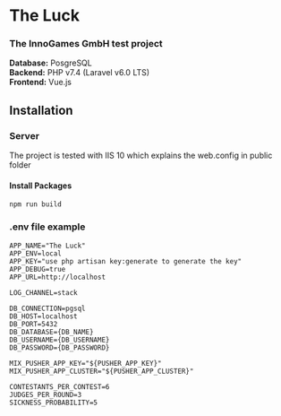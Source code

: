 # The Luck
### The InnoGames GmbH test project

<b>Database:</b> PosgreSQL <br>
<b>Backend:</b> PHP v7.4 (Laravel v6.0 LTS) <br>
<b>Frontend:</b> Vue.js

## Installation
### Server
The project is tested with IIS 10 which explains the web.config in public folder <br>

#### Install Packages
<code>npm run build</code>

### .env file example
```
APP_NAME="The Luck"
APP_ENV=local
APP_KEY="use php artisan key:generate to generate the key"
APP_DEBUG=true
APP_URL=http://localhost

LOG_CHANNEL=stack

DB_CONNECTION=pgsql
DB_HOST=localhost
DB_PORT=5432
DB_DATABASE={DB_NAME}
DB_USERNAME={DB_USERNAME}
DB_PASSWORD={DB_PASSWORD}

MIX_PUSHER_APP_KEY="${PUSHER_APP_KEY}"
MIX_PUSHER_APP_CLUSTER="${PUSHER_APP_CLUSTER}"

CONTESTANTS_PER_CONTEST=6
JUDGES_PER_ROUND=3
SICKNESS_PROBABILITY=5
```